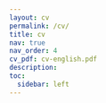 ```yaml
---
layout: cv
permalink: /cv/
title: cv
nav: true
nav_order: 4
cv_pdf: cv-english.pdf
description: 
toc:
  sidebar: left
---
```

